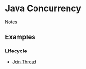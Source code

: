 # Java Concurrency

[Notes](notes.md)

## Examples

### Lifecycle
* [Join Thread](src/main/java/learn/jconcurrency/lifecycle/JoinThreadExample.java)
